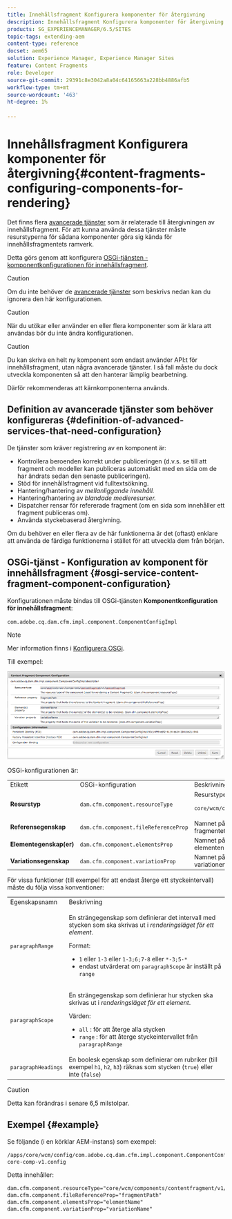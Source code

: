 ```yaml
---
title: Innehållsfragment Konfigurera komponenter för återgivning
description: Innehållsfragment Konfigurera komponenter för återgivning
products: SG_EXPERIENCEMANAGER/6.5/SITES
topic-tags: extending-aem
content-type: reference
docset: aem65
solution: Experience Manager, Experience Manager Sites
feature: Content Fragments
role: Developer
source-git-commit: 29391c8e3042a8a04c64165663a228bb4886afb5
workflow-type: tm+mt
source-wordcount: '463'
ht-degree: 1%

---
```


# Innehållsfragment Konfigurera komponenter för återgivning{#content-fragments-configuring-components-for-rendering}

Det finns flera [avancerade tjänster](/help/sites-developing/content-fragments-config-components-rendering.md#definition-of-advanced-services-that-need-configuration) som är relaterade till återgivningen av innehållsfragment. För att kunna använda dessa tjänster måste resurstyperna för sådana komponenter göra sig kända för innehållsfragmentets ramverk.

Detta görs genom att konfigurera [OSGi-tjänsten - komponentkonfigurationen för innehållsfragment](#osgi-service-content-fragment-component-configuration).

>[!CAUTION]
>
>Om du inte behöver de [avancerade tjänster](/help/sites-developing/content-fragments-config-components-rendering.md#definition-of-advanced-services-that-need-configuration) som beskrivs nedan kan du ignorera den här konfigurationen.

>[!CAUTION]
>
>När du utökar eller använder en eller flera komponenter som är klara att användas bör du inte ändra konfigurationen.

>[!CAUTION]
>
>Du kan skriva en helt ny komponent som endast använder API:t för innehållsfragment, utan några avancerade tjänster. I så fall måste du dock utveckla komponenten så att den hanterar lämplig bearbetning.
>
>Därför rekommenderas att kärnkomponenterna används.

## Definition av avancerade tjänster som behöver konfigureras {#definition-of-advanced-services-that-need-configuration}

De tjänster som kräver registrering av en komponent är:

* Kontrollera beroenden korrekt under publiceringen (d.v.s. se till att fragment och modeller kan publiceras automatiskt med en sida om de har ändrats sedan den senaste publiceringen).
* Stöd för innehållsfragment vid fulltextsökning.
* Hantering/hantering av *mellanliggande innehåll.*
* Hantering/hantering av *blandade medieresurser.*
* Dispatcher rensar för refererade fragment (om en sida som innehåller ett fragment publiceras om).
* Använda styckebaserad återgivning.

Om du behöver en eller flera av de här funktionerna är det (oftast) enklare att använda de färdiga funktionerna i stället för att utveckla dem från början.

## OSGi-tjänst - Konfiguration av komponent för innehållsfragment {#osgi-service-content-fragment-component-configuration}

Konfigurationen måste bindas till OSGi-tjänsten **Komponentkonfiguration för innehållsfragment**:

`com.adobe.cq.dam.cfm.impl.component.ComponentConfigImpl`

>[!NOTE]
>
>Mer information finns i [Konfigurera OSGi](/help/sites-deploying/configuring-osgi.md).

Till exempel:

![cfm-01](assets/cfm-01.png)

OSGi-konfigurationen är:

<table>
 <tbody>
  <tr>
   <td>Etikett</td>
   <td>OSGi-konfiguration<br /> </td>
   <td>Beskrivning</td>
  </tr>
  <tr>
   <td><strong>Resurstyp</strong></td>
   <td><code>dam.cfm.component.resourceType</code></td>
   <td>Resurstypen som ska registreras, till exempel <br /> <p><span class="cmp-examples-demo__property-value"><code>core/wcm/components/contentfragment/v1/contentfragment</code></code></p> </td>
  </tr>
  <tr>
   <td><strong>Referensegenskap</strong></td>
   <td><code>dam.cfm.component.fileReferenceProp</code></td>
   <td>Namnet på egenskapen som innehåller referensen till fragmentet, till exempel <code>fragmentPath</code> eller <code>fileReference</code></td>
  </tr>
  <tr>
   <td><strong>Elementegenskap(er)</strong></td>
   <td><code>dam.cfm.component.elementsProp</code></td>
   <td>Namnet på den egenskap som innehåller namnen på elementen som ska återges, till exempel<code>elementName</code></td>
  </tr>
  <tr>
   <td><strong>Variationsegenskap</strong><br /> </td>
   <td><code>dam.cfm.component.variationProp</code></td>
   <td>Namnet på den egenskap som innehåller namnet på variationen som ska återges, till exempel<code>variationName</code></td>
  </tr>
 </tbody>
</table>

För vissa funktioner (till exempel för att endast återge ett styckeintervall) måste du följa vissa konventioner:

<table>
 <tbody>
  <tr>
   <td>Egenskapsnamn</td>
   <td>Beskrivning</td>
  </tr>
  <tr>
   <td><code>paragraphRange</code></td>
   <td><p>En strängegenskap som definierar det intervall med stycken som ska skrivas ut i <em>renderingsläget för ett element</em>.</p> <p>Format:</p>
    <ul>
     <li><code>1</code> eller <code>1-3</code> eller <code>1-3;6;7-8</code> eller <code>*-3;5-*</code></li>
     <li>endast utvärderat om <code>paragraphScope</code> är inställt på <code>range</code></li>
    </ul> </td>
  </tr>
  <tr>
   <td><code>paragraphScope</code></td>
   <td><p>En strängegenskap som definierar hur stycken ska skrivas ut i <em>renderingsläget för ett element</em>.</p> <p>Värden:</p>
    <ul>
     <li><code>all</code> : för att återge alla stycken</li>
     <li><code>range</code> : för att återge styckeintervallet från <code>paragraphRange</code></li>
    </ul> </td>
  </tr>
  <tr>
   <td><code>paragraphHeadings</code></td>
   <td>En boolesk egenskap som definierar om rubriker (till exempel <code>h1</code>, <code>h2</code>, <code>h3</code>) räknas som stycken (<code>true</code>) eller inte (<code>false</code>)</td>
  </tr>
 </tbody>
</table>

>[!CAUTION]
>
>Detta kan förändras i senare 6,5 milstolpar.

## Exempel {#example}

Se följande (i en körklar AEM-instans) som exempel:

```
/apps/core/wcm/config/com.adobe.cq.dam.cfm.impl.component.ComponentConfigImpl-core-comp-v1.config
```

Detta innehåller:

```
dam.cfm.component.resourceType="core/wcm/components/contentfragment/v1/contentfragment"
dam.cfm.component.fileReferenceProp="fragmentPath"
dam.cfm.component.elementsProp="elementName"
dam.cfm.component.variationProp="variationName"
```
